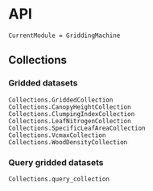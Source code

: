 # API
```@meta
CurrentModule = GriddingMachine
```


## Collections

### Gridded datasets
```@docs
Collections.GriddedCollection
Collections.CanopyHeightCollection
Collections.ClumpingIndexCollection
Collections.LeafNitrogenCollection
Collections.SpecificLeafAreaCollection
Collections.VcmaxCollection
Collections.WoodDensityCollection
```

### Query gridded datasets
```@docs
Collections.query_collection
```
